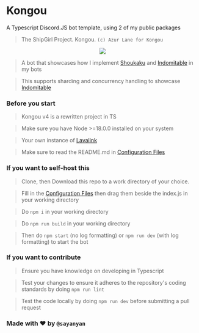 # Kongou
A Typescript Discord.JS bot template, using 2 of my public packages

> The ShipGirl Project. Kongou. `(c) Azur Lane for Kongou`

<p align="center">
  <img src="https://azurlane.netojuu.com/images/thumb/a/ac/KongouSchoolWithoutBG.png/362px-KongouSchoolWithoutBG.png?20220326031043">
</p>


> A bot that showcases how I implement [Shoukaku](https://github.com/Deivu/Shoukaku) and [Indomitable](https://github.com/Deivu/Indomitable) in my bots

> This supports sharding and concurrency handling to showcase [Indomitable](https://github.com/Deivu/Indomitable)

### Before you start 

> Kongou v4 is a rewritten project in TS

> Make sure you have Node >=18.0.0 installed on your system

> Your own instance of [Lavalink](https://github.com/lavalink-devs/Lavalink)

> Make sure to read the README.md in [Configuration Files](https://github.com/Deivu/Kongou/tree/master/ConfigurationTemplates)

### If you want to self-host this

> Clone, then Download this repo to a work directory of your choice.

> Fill in the [Configuration Files](https://github.com/Deivu/Kongou/tree/master/ConfigurationTemplates) then drag them beside the index.js in your working directory

> Do `npm i` in your working directory
 
> Do `npm run build` in your working directory

> Then do `npm start` (no log formatting) or `npm run dev` (with log formatting) to start the bot

### If you want to contribute

> Ensure you have knowledge on developing in Typescript

> Test your changes to ensure it adheres to the repository's coding standards by doing `npm run lint`

> Test the code locally by doing `npm run dev` before submitting a pull request

### Made with ❤️ by `@sayanyan`
